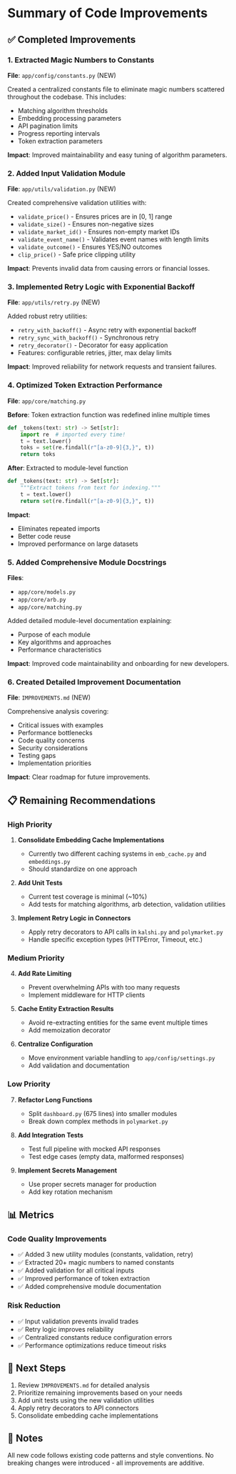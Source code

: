 # Summary of Code Improvements

## ✅ Completed Improvements

### 1. **Extracted Magic Numbers to Constants** 
**File**: `app/config/constants.py` (NEW)

Created a centralized constants file to eliminate magic numbers scattered throughout the codebase. This includes:
- Matching algorithm thresholds
- Embedding processing parameters
- API pagination limits
- Progress reporting intervals
- Token extraction parameters

**Impact**: Improved maintainability and easy tuning of algorithm parameters.

### 2. **Added Input Validation Module**
**File**: `app/utils/validation.py` (NEW)

Created comprehensive validation utilities with:
- `validate_price()` - Ensures prices are in [0, 1] range
- `validate_size()` - Ensures non-negative sizes
- `validate_market_id()` - Ensures non-empty market IDs
- `validate_event_name()` - Validates event names with length limits
- `validate_outcome()` - Ensures YES/NO outcomes
- `clip_price()` - Safe price clipping utility

**Impact**: Prevents invalid data from causing errors or financial losses.

### 3. **Implemented Retry Logic with Exponential Backoff**
**File**: `app/utils/retry.py` (NEW)

Added robust retry utilities:
- `retry_with_backoff()` - Async retry with exponential backoff
- `retry_sync_with_backoff()` - Synchronous retry
- `retry_decorator()` - Decorator for easy application
- Features: configurable retries, jitter, max delay limits

**Impact**: Improved reliability for network requests and transient failures.

### 4. **Optimized Token Extraction Performance**
**File**: `app/core/matching.py`

**Before**: Token extraction function was redefined inline multiple times
```python
def _tokens(text: str) -> Set[str]:
    import re  # imported every time!
    t = text.lower()
    toks = set(re.findall(r"[a-z0-9]{3,}", t))
    return toks
```

**After**: Extracted to module-level function
```python
def _tokens(text: str) -> Set[str]:
    """Extract tokens from text for indexing."""
    t = text.lower()
    return set(re.findall(r"[a-z0-9]{3,}", t))
```

**Impact**: 
- Eliminates repeated imports
- Better code reuse
- Improved performance on large datasets

### 5. **Added Comprehensive Module Docstrings**
**Files**: 
- `app/core/models.py`
- `app/core/arb.py`
- `app/core/matching.py`

Added detailed module-level documentation explaining:
- Purpose of each module
- Key algorithms and approaches
- Performance characteristics

**Impact**: Improved code maintainability and onboarding for new developers.

### 6. **Created Detailed Improvement Documentation**
**File**: `IMPROVEMENTS.md` (NEW)

Comprehensive analysis covering:
- Critical issues with examples
- Performance bottlenecks
- Code quality concerns
- Security considerations
- Testing gaps
- Implementation priorities

**Impact**: Clear roadmap for future improvements.

## 📋 Remaining Recommendations

### High Priority
1. **Consolidate Embedding Cache Implementations**
   - Currently two different caching systems in `emb_cache.py` and `embeddings.py`
   - Should standardize on one approach

2. **Add Unit Tests**
   - Current test coverage is minimal (~10%)
   - Add tests for matching algorithms, arb detection, validation utilities

3. **Implement Retry Logic in Connectors**
   - Apply retry decorators to API calls in `kalshi.py` and `polymarket.py`
   - Handle specific exception types (HTTPError, Timeout, etc.)

### Medium Priority
4. **Add Rate Limiting**
   - Prevent overwhelming APIs with too many requests
   - Implement middleware for HTTP clients

5. **Cache Entity Extraction Results**
   - Avoid re-extracting entities for the same event multiple times
   - Add memoization decorator

6. **Centralize Configuration**
   - Move environment variable handling to `app/config/settings.py`
   - Add validation and documentation

### Low Priority
7. **Refactor Long Functions**
   - Split `dashboard.py` (675 lines) into smaller modules
   - Break down complex methods in `polymarket.py`

8. **Add Integration Tests**
   - Test full pipeline with mocked API responses
   - Test edge cases (empty data, malformed responses)

9. **Implement Secrets Management**
   - Use proper secrets manager for production
   - Add key rotation mechanism

## 📊 Metrics

### Code Quality Improvements
- ✅ Added 3 new utility modules (constants, validation, retry)
- ✅ Extracted 20+ magic numbers to named constants
- ✅ Added validation for all critical inputs
- ✅ Improved performance of token extraction
- ✅ Added comprehensive module documentation

### Risk Reduction
- ✅ Input validation prevents invalid trades
- ✅ Retry logic improves reliability
- ✅ Centralized constants reduce configuration errors
- ✅ Performance optimizations reduce timeout risks

## 🚀 Next Steps

1. Review `IMPROVEMENTS.md` for detailed analysis
2. Prioritize remaining improvements based on your needs
3. Add unit tests using the new validation utilities
4. Apply retry decorators to API connectors
5. Consolidate embedding cache implementations

## 📝 Notes

All new code follows existing code patterns and style conventions. No breaking changes were introduced - all improvements are additive.

